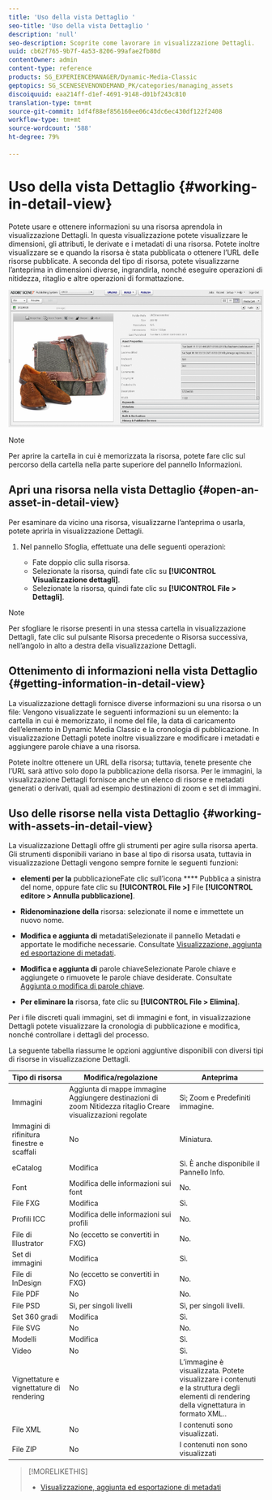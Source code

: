 ```yaml
---
title: 'Uso della vista Dettaglio '
seo-title: 'Uso della vista Dettaglio '
description: 'null'
seo-description: Scoprite come lavorare in visualizzazione Dettagli.
uuid: cb62f765-9b7f-4a53-8206-99afae2fb80d
contentOwner: admin
content-type: reference
products: SG_EXPERIENCEMANAGER/Dynamic-Media-Classic
geptopics: SG_SCENESEVENONDEMAND_PK/categories/managing_assets
discoiquuid: eaa214ff-d1ef-4691-9148-d01bf243c810
translation-type: tm+mt
source-git-commit: 1df4f88ef856160ee06c43dc6ec430df122f2408
workflow-type: tm+mt
source-wordcount: '588'
ht-degree: 79%

---
```



# Uso della vista Dettaglio {#working-in-detail-view}

Potete usare e ottenere informazioni su una risorsa aprendola in visualizzazione Dettagli. In questa visualizzazione potete visualizzare le dimensioni, gli attributi, le derivate e i metadati di una risorsa. Potete inoltre visualizzare se e quando la risorsa è stata pubblicata o ottenere l’URL delle risorse pubblicate. A seconda del tipo di risorsa, potete visualizzarne l’anteprima in dimensioni diverse, ingrandirla, nonché eseguire operazioni di nitidezza, ritaglio e altre operazioni di formattazione.

<!-- 

Comment Type: remark
Last Modified By: Rick Brough (rbrough@adobe.com)
Last Modified Date: 2018-06-14T13:52:46.623-0400

<p>as_detail_view_popup.png found in Downloads on local in folder "scene7-images"</p>

 -->

![Vista dettagli](/help/assets/image_0.img.png)

>[!NOTE]
>
>Per aprire la cartella in cui è memorizzata la risorsa, potete fare clic sul percorso della cartella nella parte superiore del pannello Informazioni.

## Apri una risorsa nella vista Dettaglio {#open-an-asset-in-detail-view}

Per esaminare da vicino una risorsa, visualizzarne l’anteprima o usarla, potete aprirla in visualizzazione Dettagli.

1. Nel pannello Sfoglia, effettuate una delle seguenti operazioni:

   * Fate doppio clic sulla risorsa.
   * Selezionate la risorsa, quindi fate clic su **[!UICONTROL Visualizzazione dettagli]**.
   * Selezionate la risorsa, quindi fate clic su **[!UICONTROL File > Dettagli]**.

>[!NOTE]
>
>Per sfogliare le risorse presenti in una stessa cartella in visualizzazione Dettagli, fate clic sul pulsante Risorsa precedente o Risorsa successiva, nell’angolo in alto a destra della visualizzazione Dettagli.

## Ottenimento di informazioni nella vista Dettaglio {#getting-information-in-detail-view}

La visualizzazione dettagli fornisce diverse informazioni su una risorsa o un file: Vengono visualizzate le seguenti informazioni su un elemento: la cartella in cui è memorizzato, il nome del file, la data di caricamento dell’elemento in Dynamic Media Classic e la cronologia di pubblicazione. In visualizzazione Dettagli potete inoltre visualizzare e modificare i metadati e aggiungere parole chiave a una risorsa.

Potete inoltre ottenere un URL della risorsa; tuttavia, tenete presente che l’URL sarà attivo solo dopo la pubblicazione della risorsa. Per le immagini, la visualizzazione Dettagli fornisce anche un elenco di risorse e metadati generati o derivati, quali ad esempio destinazioni di zoom e set di immagini.

## Uso delle risorse nella vista Dettaglio {#working-with-assets-in-detail-view}

La visualizzazione Dettagli offre gli strumenti per agire sulla risorsa aperta. Gli strumenti disponibili variano in base al tipo di risorsa usata, tuttavia in visualizzazione Dettagli vengono sempre fornite le seguenti funzioni:

* **elementi per la**
pubblicazioneFate clic sull’icona  **** Pubblica a sinistra del nome, oppure fate clic su  **[!UICONTROL File >]** File  **[!UICONTROL editore > Annulla pubblicazione]**.

* **Ridenominazione della**
risorsa: selezionate il nome e immettete un nuovo nome.

* **Modifica e aggiunta di**
metadatiSelezionate il pannello Metadati e apportate le modifiche necessarie. Consultate [Visualizzazione, aggiunta ed esportazione di metadati](/help/viewing-adding-exporting-metadata.md).

* **Modifica e aggiunta di**
parole chiaveSelezionate Parole chiave e aggiungete o rimuovete le parole chiave desiderate. Consultate [Aggiunta o modifica di parole chiave](/help/viewing-adding-exporting-metadata.md).

* **Per eliminare la**
risorsa, fate clic su  **[!UICONTROL File > Elimina]**.

Per i file discreti quali immagini, set di immagini e font, in visualizzazione Dettagli potete visualizzare la cronologia di pubblicazione e modifica, nonché controllare i dettagli del processo.

La seguente tabella riassume le opzioni aggiuntive disponibili con diversi tipi di risorse in visualizzazione Dettagli.

| Tipo di risorsa | Modifica/regolazione | Anteprima |
|--- |--- |--- |
| Immagini | Aggiunta di mappe immagine Aggiungere destinazioni di zoom Nitidezza ritaglio Creare visualizzazioni regolate | Sì; Zoom e Predefiniti immagine. |
| Immagini di rifinitura finestre e scaffali | No | Miniatura. |
| eCatalog | Modifica | Sì. È anche disponibile il Pannello Info. |
| Font | Modifica delle informazioni sui font | No. |
| File FXG | Modifica | Sì. |
| Profili ICC | Modifica delle informazioni sui profili | No. |
| File di Illustrator | No (eccetto se convertiti in FXG) | No. |
| Set di immagini | Modifica | Sì. |
| File di InDesign | No (eccetto se convertiti in FXG) | No. |
| File PDF | No | No. |
| File PSD | Sì, per singoli livelli | Sì, per singoli livelli. |
| Set 360 gradi | Modifica | Sì. |
| File SVG | No | No. |
| Modelli | Modifica | Sì. |
| Video | No | Sì. |
| Vignettature e vignettature di rendering | No | L’immagine è visualizzata. Potete visualizzare i contenuti e la struttura degli elementi di rendering della vignettatura in formato XML.. |
| File XML | No | I contenuti sono visualizzati. |
| File ZIP | No | I contenuti non sono visualizzati |

>[!MORELIKETHIS]
>
>* [Visualizzazione, aggiunta ed esportazione di metadati](viewing-adding-exporting-metadata.md#viewing_adding_and_exporting_metadata)

